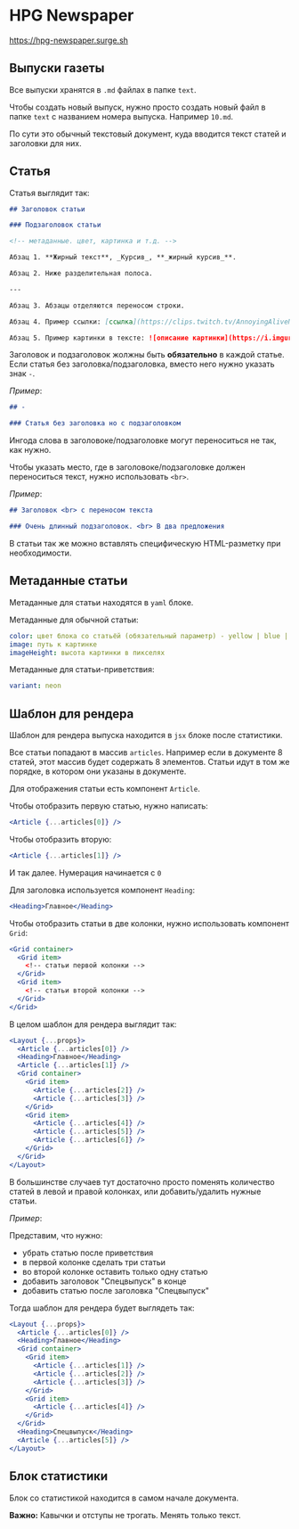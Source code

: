 # HPG Newspaper

https://hpg-newspaper.surge.sh

## Выпуски газеты

Все выпуски хранятся в `.md` файлах в папке `text`.

Чтобы создать новый выпуск, нужно просто создать новый файл в папке `text` с названием номера выпуска. Например `10.md`.

По сути это обычный текстовый документ, куда вводится текст статей и заголовки для них.

## Статья

Статья выглядит так:

```md
## Заголовок статьи

### Подзаголовок статьи

<!-- метаданные. цвет, картинка и т.д. -->

Абзац 1. **Жирный текст**, _Курсив_, **_жирный курсив_**.

Абзац 2. Ниже разделительная полоса.

---

Абзац 3. Абзацы отделяются переносом строки.

Абзац 4. Пример ссылки: [ссылка](https://clips.twitch.tv/AnnoyingAliveNightingaleTheThing)

Абзац 5. Пример картинки в тексте: ![описание картинки](https://i.imgur.com/pDLMRbi.png)
```

Заголовок и подзаголовок жолжны быть **обязательно** в каждой статье.
Если статья без заголовка/подзаголовка, вместо него нужно указать знак `-`.

_Пример_:

```md
## -

### Статья без заголовка но с подзаголовком
```

Ингода слова в заголовоке/подзаголовке могут переноситься не так, как нужно.

Чтобы указать место, где в заголовоке/подзаголовке должен переноситься текст, нужно использовать `<br>`.

_Пример_:

```md
## Заголовок <br> с переносом текста

### Очень длинный подзаголовок. <br> В два предложения
```

В статьи так же можно вставлять специфическую HTML-разметку при необходимости.

## Метаданные статьи

Метаданные для статьи находятся в `yaml` блоке.

Метаданные для обычной статьи:

```yaml
color: цвет блока со статьёй (обязательный параметр) - yellow | blue | white | red
image: путь к картинке
imageHeight: высота картинки в пикселях
```

Метаданные для статьи-приветствия:

```yaml
variant: neon
```

## Шаблон для рендера

Шаблон для рендера выпуска находится в `jsx` блоке после статистики.

Все статьи попадают в массив `articles`.
Например если в документе 8 статей, этот массив будет содержать 8 элементов.
Статьи идут в том же порядке, в котором они указаны в документе.

Для отображения статьи есть компонент `Article`.

Чтобы отобразить первую статью, нужно написать:

```jsx
<Article {...articles[0]} />
```

Чтобы отобразить вторую:

```jsx
<Article {...articles[1]} />
```

И так далее. Нумерация начинается с `0`

Для заголовка используется компонент `Heading`:

```jsx
<Heading>Главное</Heading>
```

Чтобы отобразить статьи в две колонки, нужно использовать компонент `Grid`:

```jsx
<Grid container>
  <Grid item>
    <!-- статьи первой колонки -->
  </Grid>
  <Grid item>
    <!-- статьи второй колонки -->
  </Grid>
</Grid>
```

В целом шаблон для рендера выглядит так:

```jsx
<Layout {...props}>
  <Article {...articles[0]} />
  <Heading>Главное</Heading>
  <Article {...articles[1]} />
  <Grid container>
    <Grid item>
      <Article {...articles[2]} />
      <Article {...articles[3]} />
    </Grid>
    <Grid item>
      <Article {...articles[4]} />
      <Article {...articles[5]} />
      <Article {...articles[6]} />
    </Grid>
  </Grid>
</Layout>
```

В большинстве случаев тут достаточно просто поменять количество статей в левой и правой колонках, или добавить/удалить нужные статьи.

_Пример_:

Представим, что нужно:

- убрать статью после приветствия
- в первой колонке сделать три статьи
- во второй колонке оставить только одну статью
- добавить заголовок "Спецвыпуск" в конце
- добавить статью после заголовка "Спецвыпуск"

Тогда шаблон для рендера будет выглядеть так:

```jsx
<Layout {...props}>
  <Article {...articles[0]} />
  <Heading>Главное</Heading>
  <Grid container>
    <Grid item>
      <Article {...articles[1]} />
      <Article {...articles[2]} />
      <Article {...articles[3]} />
    </Grid>
    <Grid item>
      <Article {...articles[4]} />
    </Grid>
  </Grid>
  <Heading>Спецвыпуск</Heading>
  <Article {...articles[5]} />
</Layout>
```

## Блок статистики

Блок со статистикой находится в самом начале документа.

**Важно:** Кавычки и отступы не трогать. Менять только текст.
